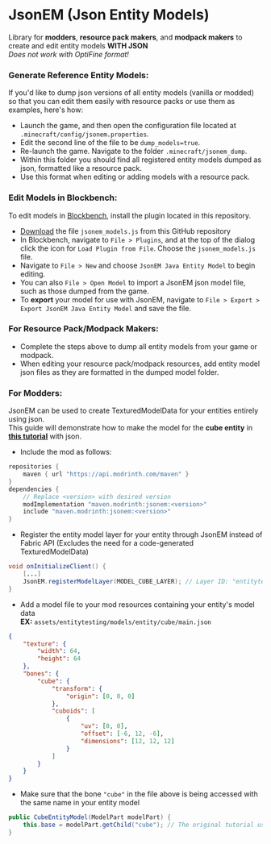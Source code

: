 # JsonEM (Json Entity Models)

Library for **modders**, **resource pack makers**, and **modpack makers** to create and edit entity models **WITH JSON** <br/>
*Does not work with OptiFine format!*

### Generate Reference Entity Models:
If you'd like to dump json versions of all entity models (vanilla or modded) so that you can edit them easily with resource packs or use them as examples, here's how: 
<br/>
- Launch the game, and then open the configuration file located at `.minecraft/config/jsonem.properties`.
- Edit the second line of the file to be `dump_models=true`.
- Re-launch the game. Navigate to the folder `.minecraft/jsonem_dump`.
- Within this folder you should find all registered entity models dumped as json, formatted like a resource pack.
- Use this format when editing or adding models with a resource pack.

### Edit Models in Blockbench:
To edit models in [Blockbench](https://www.blockbench.net/), install the plugin located in this repository.
- [Download](https://github.com/FoundationGames/JsonEM/raw/1.18/jsonem_models.js) the file `jsonem_models.js` from this GitHub repository
- In Blockbench, navigate to `File > Plugins`, and at the top of the dialog click the icon for `Load Plugin from File`. Choose the `jsonem_models.js` file.
- Navigate to `File > New` and choose `JsonEM Java Entity Model` to begin editing.
- You can also `File > Open Model` to import a JsonEM json model file, such as those dumped from the game.
- To **export** your model for use with JsonEM, navigate to `File > Export > Export JsonEM Java Entity Model` and save the file.

### For Resource Pack/Modpack Makers:
- Complete the steps above to dump all entity models from your game or modpack.
- When editing your resource pack/modpack resources, add entity model json files as they are formatted in the dumped model folder.

### For Modders:
JsonEM can be used to create TexturedModelData for your entities entirely using json. <br/>
This guide will demonstrate how to make the model for the **cube entity** in [**this tutorial**](https://fabricmc.net/wiki/tutorial:entity) with json.
- Include the mod as follows:
```gradle
repositories {
	maven { url "https://api.modrinth.com/maven" }
}
dependencies {
    // Replace <version> with desired version
    modImplementation "maven.modrinth:jsonem:<version>"
    include "maven.modrinth:jsonem:<version>"
}
```
- Register the entity model layer for your entity through JsonEM instead of Fabric API (Excludes the need for a code-generated TexturedModelData)
```java
void onInitializeClient() {
    [...]
    JsonEM.registerModelLayer(MODEL_CUBE_LAYER); // Layer ID: "entitytesting:cube", Layer name: "main"
}
```
- Add a model file to your mod resources containing your entity's model data <br/>
**EX:** `assets/entitytesting/models/entity/cube/main.json`
```json
{
    "texture": {
        "width": 64,
        "height": 64
    },
    "bones": {
        "cube": {
            "transform": {
                "origin": [0, 0, 0]
            },
            "cuboids": [
                {
                    "uv": [0, 0],
                    "offset": [-6, 12, -6],
                    "dimensions": [12, 12, 12]
                }
            ]
        }
    }
}
```
- Make sure that the bone `"cube"` in the file above is being accessed with the same name in your entity model
```java
public CubeEntityModel(ModelPart modelPart) {
    this.base = modelPart.getChild("cube"); // The original tutorial used an unspecified field called EntityModelPartNames.CUBE
}
```

